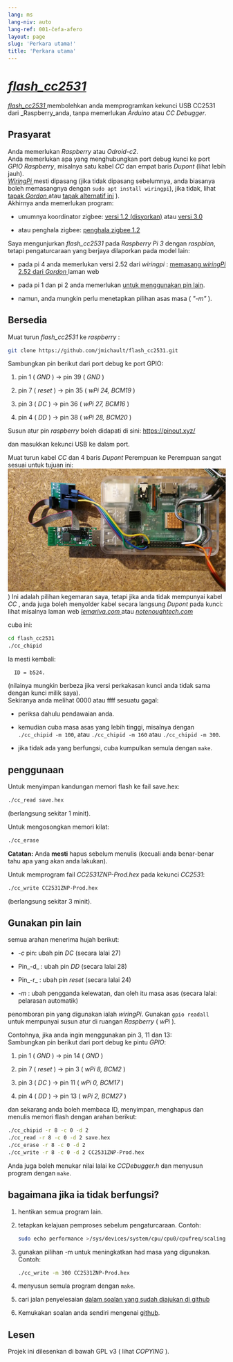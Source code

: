 ```yaml
---
lang: ms
lang-niv: auto
lang-ref: 001-ĉefa-afero
layout: page
slug: 'Perkara utama!'
title: 'Perkara utama'
---
```


# [ _flash\_cc2531_ ](https://github.com/jmichault/flash_cc2531)
 [ _flash\_cc2531_ ](https://github.com/jmichault/flash_cc2531) membolehkan anda memprogramkan kekunci USB CC2531 dari _Raspberry_anda, tanpa memerlukan _Arduino_ atau _CC Debugger_.

## Prasyarat
Anda memerlukan _Raspberry_ atau _Odroid-c2_.  
Anda memerlukan apa yang menghubungkan port debug kunci ke port _GPIO_  _Raspberry_, misalnya satu kabel _CC_ dan empat baris _Dupont_ (lihat lebih jauh).   
[ _WiringPi_ ](http://wiringpi.com/) mesti dipasang \(jika tidak dipasang sebelumnya, anda biasanya boleh memasangnya dengan `sudo apt install wiringpi`), jika tidak, lihat [tapak _Gordon_ ](http://wiringpi.com/) atau [tapak alternatif ini](https://github.com/WiringPi/WiringPi) \).  
Akhirnya anda memerlukan program:

* umumnya koordinator zigbee: [ versi 1.2 (disyorkan)](https://github.com/Koenkk/Z-Stack-firmware/raw/master/coordinator/Z-Stack_Home_1.2/bin/default/) atau [versi 3.0](https://github.com/Koenkk/Z-Stack-firmware/tree/master/coordinator/Z-Stack_3.0.x/bin)


* atau penghala zigbee: [penghala zigbee 1.2](https://github.com/Koenkk/Z-Stack-firmware/tree/master/router/CC2531/bin)



Saya mengunjurkan _flash\_cc2531_ pada _Raspberry Pi 3_ dengan _raspbian_, tetapi pengaturcaraan yang berjaya dilaporkan pada model lain:

 * pada pi 4 anda memerlukan versi 2.52 dari _wiringpi_ :  [memasang _wiringPi_ 2.52 dari _Gordon_ ](http://wiringpi.com/wiringpi-updated-to-2-52-for-the-raspberry-pi-4b/)laman web


 * pada pi 1 dan pi 2 anda memerlukan [untuk menggunakan pin lain](#uzi_aliajn_pinglojn).


 * namun, anda mungkin perlu menetapkan pilihan asas masa ( _"-m"_ ).



## Bersedia

Muat turun _flash\_cc2531_ ke _raspberry_ :
```bash
git clone https://github.com/jmichault/flash_cc2531.git
```

Sambungkan pin berikut dari port debug ke port GPIO:

 1. pin 1 ( _GND_ ) -> pin 39 ( _GND_ )


 2. pin 7 ( _reset_ ) -> pin 35 ( _wPi 24, BCM19_ )


 3. pin 3 ( _DC_ ) -> pin 36 ( _wPi 27, BCM16_ )


 4. pin 4 ( _DD_ ) -> pin 38 ( _wPi 28, BCM20_ )



Susun atur pin _raspberry_ boleh didapati di sini: <https://pinout.xyz/>

dan masukkan kekunci USB ke dalam port.

Muat turun kabel _CC_ dan 4 baris _Dupont_ Perempuan ke Perempuan sangat sesuai untuk tujuan ini:
![foto kunci dan _raspberry_ ](https://github.com/jmichault/files/raw/master/Raspberry-CC2531.jpg))
Ini adalah pilihan kegemaran saya, tetapi jika anda tidak mempunyai kabel _CC_ , anda juga boleh menyolder kabel secara langsung _Dupont_ pada kunci: lihat misalnya laman web [ _lemariva.com_ ](https://lemariva.com/blog/2019/08/zigbee-flashing-cc2531-using-raspberry-pi-without-cc-debugger) atau [ _notenoughtech.com_ ](https://notenoughtech.com/home-automation/flashing-cc2531-without-cc-debugger )


cuba ini:
```bash
cd flash_cc2531
./cc_chipid
```
Ia mesti kembali:
```
  ID = b524.
```
(nilainya mungkin berbeza jika versi perkakasan kunci anda tidak sama dengan kunci milik saya).  
Sekiranya anda melihat 0000 atau ffff sesuatu gagal:

 * periksa dahulu pendawaian anda.


 * kemudian cuba masa asas yang lebih tinggi, misalnya dengan `./cc_chipid -m 100`, atau `./cc_chipid -m 160` atau `./cc_chipid -m 300`.


 * jika tidak ada yang berfungsi, cuba kumpulkan semula dengan `make`.



## penggunaan
Untuk menyimpan kandungan memori flash ke fail save.hex:
```bash
./cc_read save.hex
```
(berlangsung sekitar 1 minit).

Untuk mengosongkan memori kilat:
```bash
./cc_erase
```
**Catatan:** Anda **mesti** hapus sebelum menulis (kecuali anda benar-benar tahu apa yang akan anda lakukan).

Untuk memprogram fail _CC2531ZNP-Prod.hex_ pada kekunci _CC2531_:
```bash
./cc_write CC2531ZNP-Prod.hex
```
(berlangsung sekitar 3 minit).

<a id="uzi_aliajn_pinglojn"></a>

## Gunakan pin lain

semua arahan menerima hujah berikut:

 * _-c_ pin: ubah pin _DC_ (secara lalai 27)


 * Pin_-d_ : ubah pin _DD_ (secara lalai 28)


 * Pin_-r_ : ubah pin _reset_ (secara lalai 24)


 * _-m_ : ubah pengganda kelewatan, dan oleh itu masa asas (secara lalai: pelarasan automatik)



penomboran pin yang digunakan ialah _wiringPi_. Gunakan `gpio readall` untuk mempunyai susun atur di ruangan _Raspberry_ ( _wPi_ ).

Contohnya, jika anda ingin menggunakan pin 3, 11 dan 13:  
Sambungkan pin berikut dari port debug ke pintu _GPIO_:

 1. pin 1 ( _GND_ ) -> pin 14 ( _GND_ )


 2. pin 7 ( _reset_ ) -> pin 3 ( _wPi 8, BCM2_ )


 3. pin 3 ( _DC_ ) -> pin 11 ( _wPi 0, BCM17_ )


 4. pin 4 ( _DD_ ) -> pin 13 ( _wPi 2, BCM27_ )



dan sekarang anda boleh membaca ID, menyimpan, menghapus dan menulis memori flash dengan arahan berikut:
```bash
./cc_chipid -r 8 -c 0 -d 2
./cc_read -r 8 -c 0 -d 2 save.hex
./cc_erase -r 8 -c 0 -d 2
./cc_write -r 8 -c 0 -d 2 CC2531ZNP-Prod.hex
```

Anda juga boleh menukar nilai lalai ke _CCDebugger.h_ dan menyusun program dengan `make`.

## bagaimana jika ia tidak berfungsi?

1. hentikan semua program lain.


2. tetapkan kelajuan pemproses sebelum pengaturcaraan. Contoh:



   ```bash
   sudo echo performance >/sys/devices/system/cpu/cpu0/cpufreq/scaling_governor
   ```
3. gunakan pilihan -m untuk meningkatkan had masa yang digunakan. Contoh:



   ```bash
   ./cc_write -m 300 CC2531ZNP-Prod.hex
   ```
4. menyusun semula program dengan `make`.



5. cari jalan penyelesaian [dalam soalan yang sudah diajukan di github](https://github.com/jmichault/flash_cc2531/issues?q=is%3Aissue)



6. Kemukakan soalan anda sendiri mengenai [github](https://github.com/jmichault/flash_cc2531/issues/new/choose).



## Lesen

Projek ini dilesenkan di bawah GPL v3 ( lihat _COPYING_ ).
